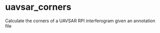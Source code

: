 uavsar_corners
==============

Calculate the corners of a UAVSAR RPI interferogram given an annotation file